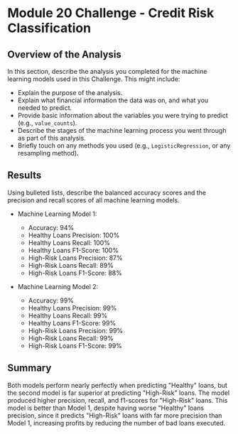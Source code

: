 # Module 20 Challenge - Credit Risk Classification

## Overview of the Analysis

In this section, describe the analysis you completed for the machine learning models used in this Challenge. This might include:

* Explain the purpose of the analysis.
* Explain what financial information the data was on, and what you needed to predict.
* Provide basic information about the variables you were trying to predict (e.g., `value_counts`).
* Describe the stages of the machine learning process you went through as part of this analysis.
* Briefly touch on any methods you used (e.g., `LogisticRegression`, or any resampling method).

## Results

Using bulleted lists, describe the balanced accuracy scores and the precision and recall scores of all machine learning models.

* Machine Learning Model 1:
  * Accuracy: 94% 
  * Healthy Loans Precision: 100%
  * Healthy Loans Recall: 100%
  * Healthy Loans F1-Score: 100%
  * High-Risk Loans Precision: 87% 
  * High-Risk Loans Recall: 89%
  * High-Risk Loans F1-Score: 88%


* Machine Learning Model 2:
  * Accuracy: 99%
  * Healthy Loans Precision: 99%
  * Healthy Loans Recall: 99%
  * Healthy Loans F1-Score: 99%
  * High-Risk Loans Precision: 99%
  * High-Risk Loans Recall: 99%
  * High-Risk Loans F1-Score: 99%

## Summary

Both models perform nearly perfectly when predicting "Healthy" loans, but the second model is far superior at predicting "High-Risk" loans. The model produced higher precision, recall, and f1-scores for "High-Risk" loans. This model is better than Model 1, despite having worse "Healthy" loans precision, since it predicts "High-Risk" loans with far more precision than Model 1, increasing profits by reducing the number of bad loans executed.